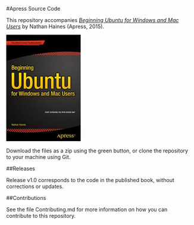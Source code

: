 #Apress Source Code

This repository accompanies [*Beginning Ubuntu for Windows and Mac Users*](http://www.apress.com/9781484206096) by Nathan Haines (Apress, 2015).

![Cover image](9781484206096.jpg)

Download the files as a zip using the green button, or clone the repository to your machine using Git.

##Releases

Release v1.0 corresponds to the code in the published book, without corrections or updates.

##Contributions

See the file Contributing.md for more information on how you can contribute to this repository.
